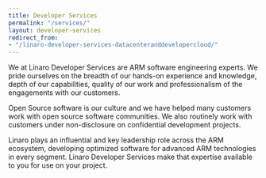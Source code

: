```yaml
---
title: Developer Services
permalink: "/services/"
layout: developer-services
redirect_from:
- "/linaro-developer-services-datacenteranddevelopercloud/"
---
```


<div class="services-home-content" markdown="1">

We at Linaro Developer Services are ARM software engineering experts. We pride ourselves on the breadth of our hands-on experience and knowledge, depth of our capabilities, quality of our work and professionalism of the engagements with our customers.

Open Source software is our culture and we have helped many customers work with open source software communities. We also routinely work with customers under non-disclosure on confidential development projects.

Linaro plays an influential and key leadership role across the ARM ecosystem, developing optimized software for advanced ARM technologies in every
segment. Linaro Developer Services make that expertise available to you for use on your project.

</div>
